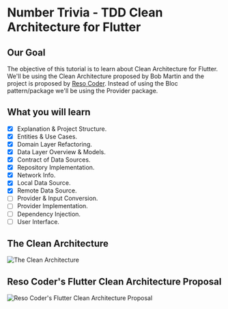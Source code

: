 # Number Trivia - TDD Clean Architecture for Flutter

## Our Goal

The objective of this tutorial is to learn about Clean Architecture for Flutter. We'll be using the Clean Architecture proposed by Bob Martin and the project is proposed by [Reso Coder](https://resocoder.com). Instead of using the Bloc pattern/package we'll be using the Provider package.

## What you will learn

- [x] Explanation & Project Structure.
- [x] Entities & Use Cases.
- [x] Domain Layer Refactoring.
- [x] Data Layer Overview & Models.
- [x] Contract of Data Sources.
- [x] Repository Implementation.
- [x] Network Info.
- [x] Local Data Source.
- [x] Remote Data Source.
- [ ] Provider & Input Conversion.
- [ ] Provider Implementation.
- [ ] Dependency Injection.
- [ ] User Interface.

## The Clean Architecture

![The Clean Architecture](https://blog.cleancoder.com/uncle-bob/images/2012-08-13-the-clean-architecture/CleanArchitecture.jpg)

## Reso Coder's Flutter Clean Architecture Proposal

![Reso Coder's Flutter Clean Architecture Proposal](https://i0.wp.com/resocoder.com/wp-content/uploads/2019/08/Clean-Architecture-Flutter-Diagram.png?w=556&ssl=1)

